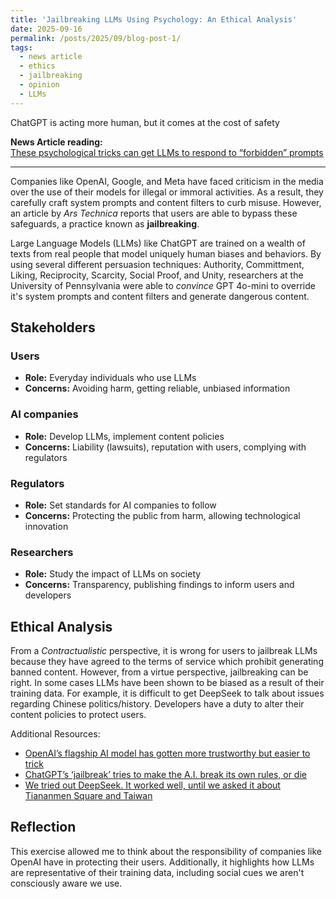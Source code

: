 ```yaml
---
title: 'Jailbreaking LLMs Using Psychology: An Ethical Analysis'
date: 2025-09-16
permalink: /posts/2025/09/blog-post-1/
tags:
  - news article
  - ethics
  - jailbreaking
  - opinion
  - LLMs
---
```


ChatGPT is acting more human, but it comes at the cost of safety

**News Article reading:**  
[These psychological tricks can get LLMs to respond to “forbidden” prompts](https://arstechnica.com/science/2025/09/these-psychological-tricks-can-get-llms-to-respond-to-forbidden-prompts/)

---
Companies like OpenAI, Google, and Meta have faced criticism in the media over the use of their models for illegal or immoral activities. As a result, they carefully craft system prompts and content filters to curb misuse. However, an article by *Ars Technica* reports that users are able to bypass these safeguards, a practice known as **jailbreaking**. 

Large Language Models (LLMs) like ChatGPT are trained on a wealth of texts from real people that model uniquely human biases and behaviors. By using several different persuasion techniques: Authority, Committment, Liking, Reciprocity, Scarcity, Social Proof, and Unity, researchers at the University of Pennsylvania were able to *convince* GPT 4o-mini to override it's system prompts and content filters and generate dangerous content.   

## Stakeholders

### Users
- **Role:** Everyday individuals who use LLMs
- **Concerns:** Avoiding harm, getting reliable, unbiased information

### AI companies
- **Role:** Develop LLMs, implement content policies
- **Concerns:** Liability (lawsuits), reputation with users, complying with regulators

### Regulators
- **Role:** Set standards for AI companies to follow
- **Concerns:** Protecting the public from harm, allowing technological innovation

### Researchers
- **Role:** Study the impact of LLMs on society
- **Concerns:** Transparency, publishing findings to inform users and developers


## Ethical Analysis
From a *Contractualistic* perspective, it is wrong for users to jailbreak LLMs because they have agreed to the terms of service which prohibit generating banned content. However, from a virtue perspective, jailbreaking can be right. In some cases LLMs have been shown to be biased as a result of their training data. For example, it is difficult to get DeepSeek to talk about issues regarding Chinese politics/history. Developers have a duty to alter their content policies to protect users.  

Additional Resources:
- [OpenAI’s flagship AI model has gotten more trustworthy but easier to trick](https://www.theverge.com/2023/10/17/23921501/gpt-4-trust-generative-ai-toxic-bias)
- [ChatGPT’s ‘jailbreak’ tries to make the A.I. break its own rules, or die](https://www.cnbc.com/2023/02/06/chatgpt-jailbreak-forces-it-to-break-its-own-rules.html)
- [We tried out DeepSeek. It worked well, until we asked it about Tiananmen Square and Taiwan](https://www.theguardian.com/technology/2025/jan/28/we-tried-out-deepseek-it-works-well-until-we-asked-it-about-tiananmen-square-and-taiwan)


## Reflection
This exercise allowed me to think about the responsibility of companies like OpenAI have in protecting their users. Additionally, it highlights how LLMs are representative of their training data, including social cues we aren't consciously aware we use. 